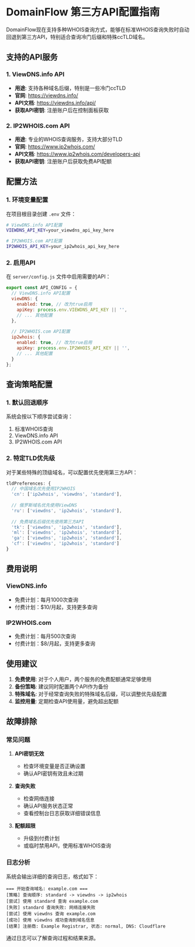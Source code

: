 # DomainFlow 第三方API配置指南

DomainFlow现在支持多种WHOIS查询方式，能够在标准WHOIS查询失败时自动回退到第三方API，特别适合查询冷门后缀和特殊ccTLD域名。

## 支持的API服务

### 1. ViewDNS.info API
- **用途**: 支持各种域名后缀，特别是一些冷门ccTLD
- **官网**: https://viewdns.info/
- **API文档**: https://viewdns.info/api/
- **获取API密钥**: 注册账户后在控制面板获取

### 2. IP2WHOIS.com API  
- **用途**: 专业的WHOIS查询服务，支持大部分TLD
- **官网**: https://www.ip2whois.com/
- **API文档**: https://www.ip2whois.com/developers-api
- **获取API密钥**: 注册账户后获取免费API配额

## 配置方法

### 1. 环境变量配置

在项目根目录创建 `.env` 文件：

```bash
# ViewDNS.info API配置
VIEWDNS_API_KEY=your_viewdns_api_key_here

# IP2WHOIS.com API配置  
IP2WHOIS_API_KEY=your_ip2whois_api_key_here
```

### 2. 启用API

在 `server/config.js` 文件中启用需要的API：

```javascript
export const API_CONFIG = {
  // ViewDNS.info API配置
  viewDNS: {
    enabled: true, // 改为true启用
    apiKey: process.env.VIEWDNS_API_KEY || '',
    // ... 其他配置
  },
  
  // IP2WHOIS.com API配置
  ip2whois: {
    enabled: true, // 改为true启用
    apiKey: process.env.IP2WHOIS_API_KEY || '',
    // ... 其他配置
  }
};
```

## 查询策略配置

### 1. 默认回退顺序

系统会按以下顺序尝试查询：
1. 标准WHOIS查询
2. ViewDNS.info API
3. IP2WHOIS.com API

### 2. 特定TLD优先级

对于某些特殊的顶级域名，可以配置优先使用第三方API：

```javascript
tldPreferences: {
  // 中国域名优先使用IP2WHOIS
  'cn': ['ip2whois', 'viewdns', 'standard'],
  
  // 俄罗斯域名优先使用ViewDNS  
  'ru': ['viewdns', 'ip2whois', 'standard'],
  
  // 免费域名后缀优先使用第三方API
  'tk': ['viewdns', 'ip2whois', 'standard'],
  'ml': ['viewdns', 'ip2whois', 'standard'],
  'ga': ['viewdns', 'ip2whois', 'standard'],
  'cf': ['viewdns', 'ip2whois', 'standard']
}
```

## 费用说明

### ViewDNS.info
- 免费计划：每月1000次查询
- 付费计划：$10/月起，支持更多查询

### IP2WHOIS.com  
- 免费计划：每月500次查询
- 付费计划：$8/月起，支持更多查询

## 使用建议

1. **免费使用**: 对于个人用户，两个服务的免费配额通常足够使用
2. **备份策略**: 建议同时配置两个API作为备份
3. **特殊域名**: 对于经常查询失败的特殊域名后缀，可以调整优先级配置
4. **监控用量**: 定期检查API使用量，避免超出配额

## 故障排除

### 常见问题

1. **API密钥无效**
   - 检查环境变量是否正确设置
   - 确认API密钥有效且未过期

2. **查询失败**
   - 检查网络连接
   - 确认API服务状态正常
   - 查看控制台日志获取详细错误信息

3. **配额超限**
   - 升级到付费计划
   - 或临时禁用API，使用标准WHOIS查询

### 日志分析

系统会输出详细的查询日志，格式如下：

```
=== 开始查询域名: example.com ===
[策略] 查询顺序: standard -> viewdns -> ip2whois
[尝试] 使用 standard 查询 example.com
[失败] standard 查询失败: 网络连接失败
[尝试] 使用 viewdns 查询 example.com
[成功] 使用 viewdns 成功查询到域名信息
[结果] 注册商: Example Registrar, 状态: normal, DNS: Cloudflare
```

通过日志可以了解查询过程和结果来源。 